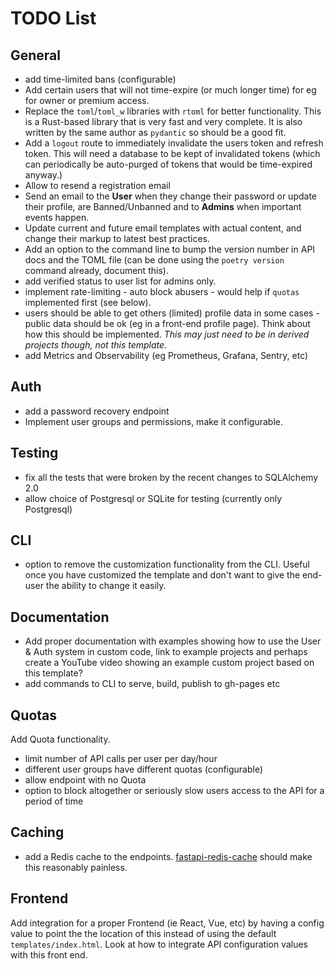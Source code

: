 # TODO List

## General

- add time-limited bans (configurable)
- Add certain users that will not time-expire (or much longer time) for eg for
  owner or premium access.
- Replace the `toml`/`toml_w` libraries with `rtoml` for better functionality.
  This is a Rust-based library that is very fast and very complete. It is also
  written by the same author as `pydantic` so should be a good fit.
- Add a `logout` route to immediately invalidate the users token and refresh
  token. This will need a database to be kept of invalidated tokens (which can
  periodically be auto-purged of tokens that would be time-expired anyway.)
- Allow to resend a registration email
- Send an email to the **User** when they change their password or update their
  profile, are Banned/Unbanned and to **Admins** when important events happen.
- Update current and future email templates with actual content, and change
  their markup to latest best practices.
- Add an option to the command line to bump the version number in API docs and
  the TOML file (can be done using the `poetry version` command already,
  document this).
- add verified status to user list for admins only.
- implement rate-limiting - auto block abusers - would help if `quotas`
  implemented first (see below).
- users should be able to get others (limited) profile data in some cases -
  public data should be ok (eg in a front-end profile page). Think about how
  this should be implemented. *This may just need to be in derived projects
  though, not this template*.
- add Metrics and Observability (eg Prometheus, Grafana, Sentry, etc)

## Auth

- add a password recovery endpoint
- Implement user groups and permissions, make it configurable.

## Testing

- fix all the tests that were broken by the recent changes to SQLAlchemy 2.0
- allow choice of Postgresql or SQLite for testing (currently only Postgresql)

## CLI

- option to remove the customization functionality from the CLI. Useful once you
  have customized the template and don't want to give the end-user the ability to
  change it easily.

## Documentation

- Add proper documentation with examples showing how to use the User & Auth
  system in custom code, link to example projects and perhaps create a YouTube
  video showing an example custom project based on this template?
- add commands to CLI to serve, build, publish to gh-pages etc

## Quotas

Add Quota functionality.

- limit number of API calls per user per day/hour
- different user groups have different quotas (configurable)
- allow endpoint with no Quota
- option to block altogether or seriously slow users access to the API for a
  period of time

## Caching

- add a Redis cache to the endpoints.
  [fastapi-redis-cache](https://pypi.org/project/fastapi-redis-cache/) should
  make this reasonably painless.

## Frontend

Add integration for a proper Frontend (ie React, Vue, etc) by having a config
value to point the the location of this instead of using the default
`templates/index.html`. Look at how to integrate API configuration values with
this front end.
